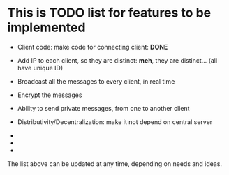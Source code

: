 # This is TODO list for features to be implemented

- Client code: make code for connecting client: <b>DONE</b>

- Add IP to each client, so they are distinct: <b>meh</b>, they are distinct... (all have unique ID)

- Broadcast all the messages to every client, in real time

- Encrypt the messages

- Ability to send private messages, from one to another client

- Distributivity/Decentralization: make it not depend on central server

- 

- 

- 

The list above can be updated at any time, depending on needs and ideas.
